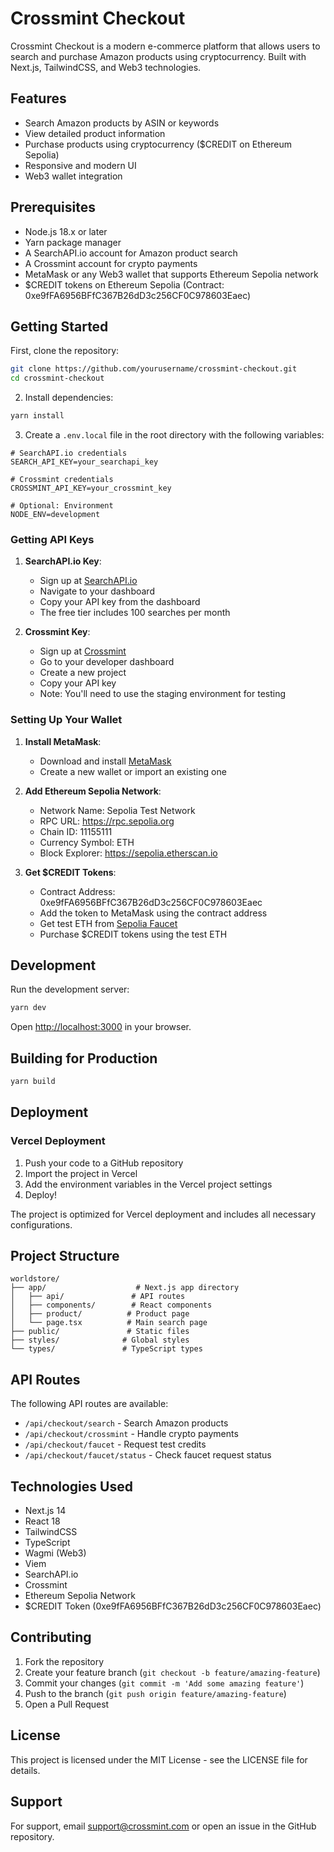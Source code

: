# Crossmint Checkout

Crossmint Checkout is a modern e-commerce platform that allows users to search and purchase Amazon products using cryptocurrency. Built with Next.js, TailwindCSS, and Web3 technologies.

## Features

- Search Amazon products by ASIN or keywords
- View detailed product information
- Purchase products using cryptocurrency ($CREDIT on Ethereum Sepolia)
- Responsive and modern UI
- Web3 wallet integration

## Prerequisites

- Node.js 18.x or later
- Yarn package manager
- A SearchAPI.io account for Amazon product search
- A Crossmint account for crypto payments
- MetaMask or any Web3 wallet that supports Ethereum Sepolia network
- $CREDIT tokens on Ethereum Sepolia (Contract: 0xe9fFA6956BFfC367B26dD3c256CF0C978603Eaec)

## Getting Started

First, clone the repository:

```bash
git clone https://github.com/yourusername/crossmint-checkout.git
cd crossmint-checkout
```

2. Install dependencies:
```bash
yarn install
```

3. Create a `.env.local` file in the root directory with the following variables:
```env
# SearchAPI.io credentials
SEARCH_API_KEY=your_searchapi_key

# Crossmint credentials
CROSSMINT_API_KEY=your_crossmint_key

# Optional: Environment
NODE_ENV=development
```

### Getting API Keys

1. **SearchAPI.io Key**:
   - Sign up at [SearchAPI.io](https://www.searchapi.io/)
   - Navigate to your dashboard
   - Copy your API key from the dashboard
   - The free tier includes 100 searches per month

2. **Crossmint Key**:
   - Sign up at [Crossmint](https://www.crossmint.com/)
   - Go to your developer dashboard
   - Create a new project
   - Copy your API key
   - Note: You'll need to use the staging environment for testing

### Setting Up Your Wallet

1. **Install MetaMask**:
   - Download and install [MetaMask](https://metamask.io/)
   - Create a new wallet or import an existing one

2. **Add Ethereum Sepolia Network**:
   - Network Name: Sepolia Test Network
   - RPC URL: https://rpc.sepolia.org
   - Chain ID: 11155111
   - Currency Symbol: ETH
   - Block Explorer: https://sepolia.etherscan.io

3. **Get $CREDIT Tokens**:
   - Contract Address: 0xe9fFA6956BFfC367B26dD3c256CF0C978603Eaec
   - Add the token to MetaMask using the contract address
   - Get test ETH from [Sepolia Faucet](https://sepoliafaucet.com/)
   - Purchase $CREDIT tokens using the test ETH

## Development

Run the development server:

```bash
yarn dev
```

Open [http://localhost:3000](http://localhost:3000) in your browser.

## Building for Production

```bash
yarn build
```

## Deployment

### Vercel Deployment

1. Push your code to a GitHub repository
2. Import the project in Vercel
3. Add the environment variables in the Vercel project settings
4. Deploy!

The project is optimized for Vercel deployment and includes all necessary configurations.

## Project Structure

```
worldstore/
├── app/                    # Next.js app directory
│   ├── api/               # API routes
│   ├── components/        # React components
│   ├── product/          # Product page
│   └── page.tsx          # Main search page
├── public/               # Static files
├── styles/              # Global styles
└── types/               # TypeScript types
```

## API Routes

The following API routes are available:

- `/api/checkout/search` - Search Amazon products
- `/api/checkout/crossmint` - Handle crypto payments
- `/api/checkout/faucet` - Request test credits
- `/api/checkout/faucet/status` - Check faucet request status

## Technologies Used

- Next.js 14
- React 18
- TailwindCSS
- TypeScript
- Wagmi (Web3)
- Viem
- SearchAPI.io
- Crossmint
- Ethereum Sepolia Network
- $CREDIT Token (0xe9fFA6956BFfC367B26dD3c256CF0C978603Eaec)

## Contributing

1. Fork the repository
2. Create your feature branch (`git checkout -b feature/amazing-feature`)
3. Commit your changes (`git commit -m 'Add some amazing feature'`)
4. Push to the branch (`git push origin feature/amazing-feature`)
5. Open a Pull Request

## License

This project is licensed under the MIT License - see the LICENSE file for details.

## Support

For support, email support@crossmint.com or open an issue in the GitHub repository. 